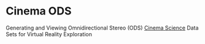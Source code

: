 # Cinema ODS
Generating and Viewing Omnidirectional Stereo (ODS) [Cinema Science](https://cinemascience.github.io/) Data Sets for Virtual Reality Exploration
